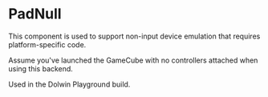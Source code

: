 # PadNull

This component is used to support non-input device emulation that requires platform-specific code.

Assume you've launched the GameCube with no controllers attached when using this backend. 

Used in the Dolwin Playground build. 
